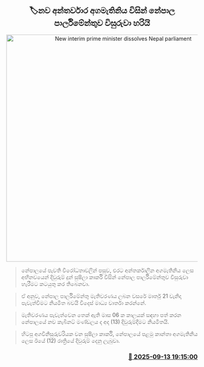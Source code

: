 <p align='center'><b><h2 align='center' title='New interim prime minister dissolves Nepal parliament'>🏷නව අන්තර්වාර අගමැතිනිය විසින් නේපාල පාර්ලිමේන්තුව විසුරුවා හරියි</h2></b></p>
<p align='center'><img src='https://helakuru.sgp1.cdn.digitaloceanspaces.com/esana/images/lib/nepal-Sushila-Karki.jpg' width='600' alt='New interim prime minister dissolves Nepal parliament'></p>

> නේපාලයේ පැවති විරෝධතාවලින් පසුව, එරට අන්තර්කාලීන අගමැතිනිය ලෙස අභිනවයෙන් දිවුරුම් දුන් සුෂිලා කාර්කි විසින් නේපාල පාර්ලිමේන්තුව විසුරුවා හැරීමට කටයුතු කර තිබෙනවා.

> ඒ අනුව, නේපාල පාර්ලිමේන්තු මැතිවරණය ලබන වසරේ මාර්තු 21 වැනිදා පැවැත්වීමට නියමිත බවයි විදෙස් මාධ්‍ය වාර්තා කරන්නේ.

> මැතිවරණය පැවැත්වෙන තෙක් ඇති මාස 06 ක කාලයක් සඳහා පත් කරන නේපාලයේ නව කැබිනට් මණ්ඩලය ද අද (13) දිවුරුම්දීමට නියමිතයි.

> හිටපු අගවිනිසුරුවරියක වන සුෂිලා කාර්කි, නේපාලයේ පළමු කාන්තා අගමැතිනිය ලෙස ඊයේ (12) රාත්‍රියේ දිවුරුම් දෙනු ලැබුවා.



<h3 align='right'><a href='https://www.helakuru.lk/esana/p/113589/'>📅 2025-09-13 19:15:00</a></h3>
